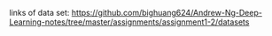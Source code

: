 links of data set: https://github.com/bighuang624/Andrew-Ng-Deep-Learning-notes/tree/master/assignments/assignment1-2/datasets
